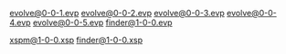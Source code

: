 evolve@0-0-1.evp
evolve@0-0-2.evp
evolve@0-0-3.evp
evolve@0-0-4.evp
evolve@0-0-5.evp
finder@1-0-0.evp

xspm@1-0-0.xsp
finder@1-0-0.xsp
